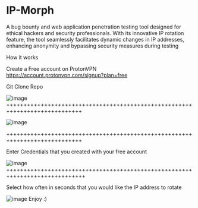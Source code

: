 # IP-Morph
A bug bounty and web application penetration testing tool designed for ethical hackers and security professionals. With its innovative IP rotation feature, the tool seamlessly facilitates dynamic changes in IP addresses, enhancing anonymity and bypassing security measures during testing


How it works

Create a Free account on ProtonVPN https://account.protonvpn.com/signup?plan=free

Git Clone Repo

![image](https://github.com/wselby12/IP-Morph/assets/136381971/03bc46e3-d8d7-470f-8898-b4c14765ae9c)
++++++++++++++++++++++++++++++++++++++++++++++++++++++++++++++++++++++++++++


![image](https://github.com/wselby12/IP-Morph/assets/136381971/8857dd1b-72f9-492b-b972-518136dd030c)


++++++++++++++++++++++++++++++++++++++++++++++++++++++++++++++++++++++++++++

Enter Credentials that you created with your free account

![image](https://github.com/wselby12/IP-Morph/assets/136381971/b472f06e-d656-432f-b64e-4fa20f7bf971)
+++++++++++++++++++++++++++++++++++++++++++++++++++++++++++++++++++++++++++++


Select how often in seconds that you would like the IP address to rotate

![image](https://github.com/wselby12/IP-Morph/assets/136381971/1b4e2612-c49f-4690-8177-cebd69cf360f)
Enjoy :) 

